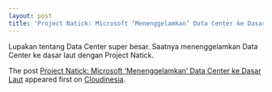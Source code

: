 ```yaml
---
layout: post
title: 'Project Natick: Microsoft ‘Menenggelamkan’ Data Center ke Dasar Laut'
---
```


<p>Lupakan tentang Data Center super besar. Saatnya menenggelamkan Data Center ke dasar laut dengan Project Natick.</p>
<p>The post <a rel="nofollow" href="https://cloudinesia.com/project-natick-microsoft-menenggelamkan-data-center-ke-dasar-laut/">Project Natick: Microsoft &#8216;Menenggelamkan&#8217; Data Center ke Dasar Laut</a> appeared first on <a rel="nofollow" href="https://cloudinesia.com">Cloudinesia</a>.</p>
